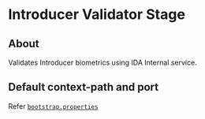 # Introducer Validator Stage

## About
Validates Introducer biometrics using IDA Internal service.

## Default context-path and port
Refer [`bootstrap.properties`](src/main/resources/bootstrap.properties)

